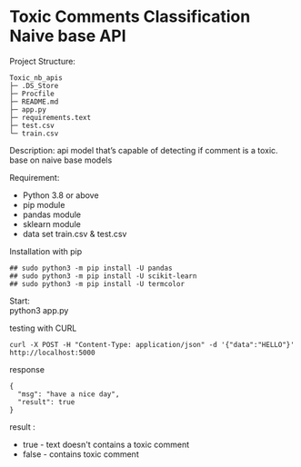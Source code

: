 # Toxic Comments Classification Naive base API
Project Structure:
```
Toxic_nb_apis
├─ .DS_Store
├─ Procfile
├─ README.md
├─ app.py
├─ requirements.text
├─ test.csv
└─ train.csv

```
Description:
api model that’s capable of detecting if comment is a toxic. base on naive base models

Requirement:
- Python 3.8 or above
- pip module
- pandas module
- sklearn module
- data set train.csv & test.csv


Installation with pip
```
## sudo python3 -m pip install -U pandas
## sudo python3 -m pip install -U scikit-learn
## sudo python3 -m pip install -U termcolor
```




Start:\
python3 app.py

testing with CURL
```
curl -X POST -H "Content-Type: application/json" -d '{"data":"HELLO"}' http://localhost:5000
```
response
```
{
  "msg": "have a nice day", 
  "result": true
}
```

 result :
  - true - text doesn't contains a toxic comment
  - false - contains toxic comment


